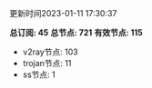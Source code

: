 更新时间2023-01-11 17:30:37

**总订阅: 45**
**总节点: 721**
**有效节点: 115**
- v2ray节点: 103
- trojan节点: 11
- ss节点: 1
